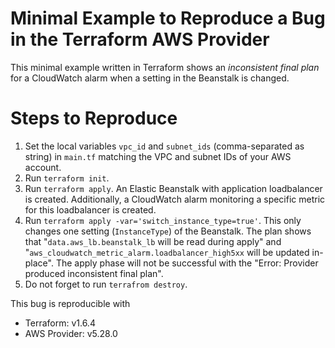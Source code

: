 Minimal Example to Reproduce a Bug in the Terraform AWS Provider
==

This minimal example written in Terraform shows an _inconsistent final plan_ for a CloudWatch alarm when a setting in the Beanstalk is changed.

# Steps to Reproduce
1. Set the local variables `vpc_id` and `subnet_ids` (comma-separated as string) in `main.tf` matching the VPC and subnet IDs of your AWS account.
2. Run `terraform init`.
3. Run `terraform apply`. An Elastic Beanstalk with application loadbalancer is created. Additionally, a CloudWatch alarm monitoring a specific metric for this loadbalancer is created.
4. Run `terraform apply -var='switch_instance_type=true'`. This only changes one setting (`InstanceType`) of the Beanstalk. The plan shows that "`data.aws_lb.beanstalk_lb` will be read during apply" and "`aws_cloudwatch_metric_alarm.loadbalancer_high5xx` will be updated in-place". The apply phase will not be successful with the "Error: Provider produced inconsistent final plan".
5. Do not forget to run `terrafrom destroy`.

This bug is reproducible with
* Terraform: v1.6.4
* AWS Provider: v5.28.0